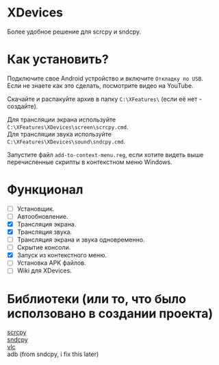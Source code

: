 # XDevices
Более удобное решение для scrcpy и sndcpy.

# Как установить?
Подключите свое Android устройство и включите `Откладку по USB`.  
Если не знаете как это сделать, посмотрите видео на YouTube.  

Скачайте и распакуйте архив в папку `C:\XFeatures\` (если её нет - создайте). 

Для трансляции экрана используйте `C:\XFeatures\XDevices\screen\scrcpy.cmd`.  
Для трансляции звука используйте `C:\XFeatures\XDevices\sound\sndcpy.cmd`.  

Запустите файл `add-to-context-menu.reg`, если хотите видеть выше перечисленные скрипты в контекстном меню Windows.  

# Функционал
- [ ] Установщик.
- [ ] Автообновление.
- [x] Трансляция экрана.
- [x] Трансляция звука.
- [ ] Трансляция экрана и звука одновременно.
- [ ] Скрытие консоли.
- [x] Запуск из контекстного меню.
- [ ] Установка APK файлов.
- [ ] Wiki для XDevices.

# Библиотеки (или то, что было исползовано в создании проекта)
[scrcpy](https://github.com/Genymobile/scrcpy)  
[sndcpy](https://github.com/rom1v/sndcpy)  
[vlc](https://www.videolan.org/)  
adb (from sndcpy, i fix this later)  
